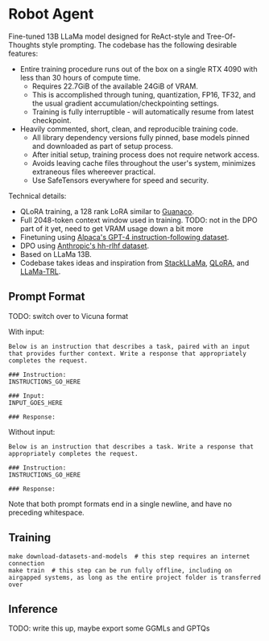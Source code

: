 Robot Agent
===========

Fine-tuned 13B LLaMa model designed for ReAct-style and Tree-Of-Thoughts style prompting. The codebase has the following desirable features:

* Entire training procedure runs out of the box on a single RTX 4090 with less than 30 hours of compute time.
    * Requires 22.7GiB of the available 24GiB of VRAM.
    * This is accomplished through tuning, quantization, FP16, TF32, and the usual gradient accumulation/checkpointing settings.
    * Training is fully interruptible - will automatically resume from latest checkpoint.
* Heavily commented, short, clean, and reproducible training code.
    * All library dependency versions fully pinned, base models pinned and downloaded as part of setup process.
    * After initial setup, training process does not require network access.
    * Avoids leaving cache files throughout the user's system, minimizes extraneous files whereever practical.
    * Use SafeTensors everywhere for speed and security.

Technical details:

* QLoRA training, a 128 rank LoRA similar to [Guanaco](https://github.com/artidoro/qlora/blob/cc488110b5ea23594a418daca7085000a9420625/qlora.py#L324).
* Full 2048-token context window used in training. TODO: not in the DPO part of it yet, need to get VRAM usage down a bit more
* Finetuning using [Alpaca's GPT-4 instruction-following dataset](https://huggingface.co/datasets/c-s-ale/alpaca-gpt4-data).
* DPO using [Anthropic's hh-rlhf dataset](https://huggingface.co/datasets/Anthropic/hh-rlhf).
* Based on LLaMa 13B.
* Codebase takes ideas and inspiration from [StackLLaMa](https://github.com/lvwerra/trl/tree/5c7bfbc8d9aeabee893290cc02121d7260636978/examples/research_projects/stack_llama/scripts), [QLoRA](https://github.com/artidoro/qlora), and [LLaMa-TRL](https://github.com/jasonvanf/llama-trl).

Prompt Format
-------------

TODO: switch over to Vicuna format

With input:

```
Below is an instruction that describes a task, paired with an input that provides further context. Write a response that appropriately completes the request.

### Instruction:
INSTRUCTIONS_GO_HERE

### Input:
INPUT_GOES_HERE

### Response:
```

Without input:

```
Below is an instruction that describes a task. Write a response that appropriately completes the request.

### Instruction:
INSTRUCTIONS_GO_HERE

### Response:
```

Note that both prompt formats end in a single newline, and have no preceding whitespace.

Training
--------

```
make download-datasets-and-models  # this step requires an internet connection
make train  # this step can be run fully offline, including on airgapped systems, as long as the entire project folder is transferred over
```

Inference
---------

TODO: write this up, maybe export some GGMLs and GPTQs
